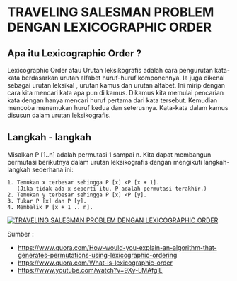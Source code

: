 # TRAVELING SALESMAN PROBLEM DENGAN LEXICOGRAPHIC ORDER

## Apa itu Lexicographic Order ?
Lexicographic Order atau Urutan leksikografis adalah cara pengurutan kata-kata berdasarkan urutan alfabet huruf-huruf komponennya. Ia juga dikenal sebagai urutan leksikal , urutan kamus dan urutan alfabet. Ini mirip dengan cara kita mencari kata apa pun di kamus. Dikamus kita memulai pencarian kata dengan hanya mencari huruf pertama dari kata tersebut. Kemudian mencoba menemukan huruf kedua dan seterusnya. Kata-kata dalam kamus disusun dalam urutan leksikografis.

## Langkah - langkah
Misalkan P [1..n] adalah permutasi 1 sampai n. Kita dapat membangun permutasi berikutnya dalam urutan leksikografis dengan mengikuti langkah-langkah sederhana ini:
```
1. Temukan x terbesar sehingga P [x] <P [x + 1].
   (Jika tidak ada x seperti itu, P adalah permutasi terakhir.)
2. Temukan y terbesar sehingga P [x] <P [y].
3. Tukar P [x] dan P [y].
4. Membalik P [x + 1 .. n].
```


[![TRAVELING SALESMAN PROBLEM DENGAN LEXICOGRAPHIC ORDER](https://i.ytimg.com/vi/9Xy-LMAfglE/default.jpg?sqp=-oaymwEECHQQQQ&rs=AMzJL3ki5QTx1r433K6wnBNW8PUJ-u5SGA)](https://www.youtube.com/watch?v=9Xy-LMAfglE)


Sumber :
* https://www.quora.com/How-would-you-explain-an-algorithm-that-generates-permutations-using-lexicographic-ordering
* https://www.quora.com/What-is-lexicographic-order
* https://www.youtube.com/watch?v=9Xy-LMAfglE